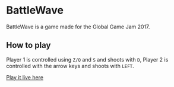 # BattleWave

BattleWave is a game made for the Global Game Jam 2017.

## How to play

Player 1 is controlled using `Z/Q` and `S` and shoots with `D`, Player 2 is controlled with the arrow keys and shoots with `LEFT`.

[Play it live here](https://schlipak.github.io/BattleWave/)
